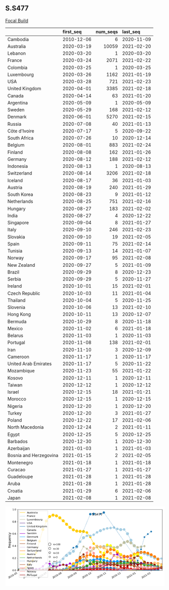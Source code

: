 

## S.S477
[Focal Build](https://nextstrain.org/groups/neherlab/ncov/S.S477?f_region=Europe)

|                        | first_seq   |   num_seqs | last_seq   |
|:-----------------------|:------------|-----------:|:-----------|
| Cambodia               | 2010-12-06  |          6 | 2020-11-09 |
| Australia              | 2020-03-19  |      10059 | 2021-02-20 |
| Lebanon                | 2020-03-20  |          1 | 2020-03-20 |
| France                 | 2020-03-24  |       2071 | 2021-02-22 |
| Colombia               | 2020-03-25  |          1 | 2020-03-25 |
| Luxembourg             | 2020-03-26  |       1162 | 2021-01-19 |
| USA                    | 2020-03-28  |        721 | 2021-02-23 |
| United Kingdom         | 2020-04-01  |       3385 | 2021-02-18 |
| Canada                 | 2020-04-14  |         63 | 2021-01-20 |
| Argentina              | 2020-05-09  |          1 | 2020-05-09 |
| Sweden                 | 2020-05-29  |        168 | 2021-02-12 |
| Denmark                | 2020-06-01  |       5270 | 2021-02-15 |
| Russia                 | 2020-07-08  |         40 | 2021-01-13 |
| Côte d'Ivoire          | 2020-07-17  |          5 | 2020-09-22 |
| South Africa           | 2020-07-26  |         10 | 2020-12-14 |
| Belgium                | 2020-08-01  |        883 | 2021-02-24 |
| Finland                | 2020-08-08  |        162 | 2021-01-26 |
| Germany                | 2020-08-12  |        188 | 2021-02-12 |
| Indonesia              | 2020-08-13  |          1 | 2020-08-13 |
| Switzerland            | 2020-08-14  |       3206 | 2021-02-18 |
| Iceland                | 2020-08-17  |         36 | 2021-01-03 |
| Austria                | 2020-08-19  |        240 | 2021-01-29 |
| South Korea            | 2020-08-23  |          9 | 2021-01-12 |
| Netherlands            | 2020-08-25  |        751 | 2021-02-16 |
| Hungary                | 2020-08-27  |        183 | 2021-02-02 |
| India                  | 2020-08-27  |          4 | 2020-12-22 |
| Singapore              | 2020-09-04  |          8 | 2021-01-27 |
| Italy                  | 2020-09-10  |        246 | 2021-02-23 |
| Slovakia               | 2020-09-10  |         19 | 2021-02-05 |
| Spain                  | 2020-09-11  |         75 | 2021-02-14 |
| Tunisia                | 2020-09-13  |         14 | 2021-01-07 |
| Norway                 | 2020-09-17  |         95 | 2021-02-08 |
| New Zealand            | 2020-09-27  |          5 | 2021-01-09 |
| Brazil                 | 2020-09-29  |          8 | 2020-12-23 |
| Serbia                 | 2020-09-29  |          5 | 2020-11-27 |
| Ireland                | 2020-10-01  |         15 | 2021-02-01 |
| Czech Republic         | 2020-10-03  |         11 | 2021-01-04 |
| Thailand               | 2020-10-04  |          5 | 2020-11-25 |
| Slovenia               | 2020-10-06  |         13 | 2021-02-10 |
| Hong Kong              | 2020-10-11  |         13 | 2020-12-07 |
| Bermuda                | 2020-10-29  |          8 | 2020-11-18 |
| Mexico                 | 2020-11-02  |          6 | 2021-01-18 |
| Belarus                | 2020-11-03  |          1 | 2020-11-03 |
| Portugal               | 2020-11-08  |        138 | 2021-02-01 |
| Iran                   | 2020-11-10  |          3 | 2020-12-09 |
| Cameroon               | 2020-11-17  |          1 | 2020-11-17 |
| United Arab Emirates   | 2020-11-17  |          5 | 2020-11-22 |
| Mozambique             | 2020-11-23  |         55 | 2021-01-22 |
| Kosovo                 | 2020-12-11  |          1 | 2020-12-11 |
| Taiwan                 | 2020-12-12  |          1 | 2020-12-12 |
| Israel                 | 2020-12-15  |         18 | 2021-01-21 |
| Morocco                | 2020-12-15  |          1 | 2020-12-15 |
| Nigeria                | 2020-12-20  |          1 | 2020-12-20 |
| Turkey                 | 2020-12-20  |          3 | 2021-01-27 |
| Poland                 | 2020-12-22  |         17 | 2021-02-06 |
| North Macedonia        | 2020-12-24  |          2 | 2021-01-11 |
| Egypt                  | 2020-12-25  |          5 | 2020-12-25 |
| Barbados               | 2020-12-30  |          1 | 2020-12-30 |
| Azerbaijan             | 2021-01-03  |          1 | 2021-01-03 |
| Bosnia and Herzegovina | 2021-01-15  |          2 | 2021-02-05 |
| Montenegro             | 2021-01-18  |          1 | 2021-01-18 |
| Curacao                | 2021-01-27  |          1 | 2021-01-27 |
| Guadeloupe             | 2021-01-28  |          1 | 2021-01-28 |
| Aruba                  | 2021-01-28  |          1 | 2021-01-28 |
| Croatia                | 2021-01-29  |          6 | 2021-02-06 |
| Japan                  | 2021-02-08  |          1 | 2021-02-08 |

![Overall trends S.S477](/overall_trends_figures/overall_trends_S.S477.png)